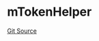 # mTokenHelper
[Git Source](https://github.com/malda-protocol/malda-lending/blob/b62e113034d94e880ebb241b8fad49eb27118646/src\helpers\mTokenHelper.sol)


